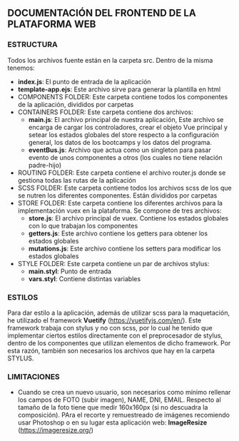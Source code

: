 ## DOCUMENTACIÓN DEL FRONTEND DE LA PLATAFORMA WEB

### ESTRUCTURA

Todos los archivos fuente están en la carpeta src. Dentro de la misma tenemos:

* **index.js**: El punto de entrada de la aplicación
* **template-app.ejs**: Este archivo sirve para generar la plantilla en html
* COMPONENTS FOLDER: Este carpeta contiene todos los componentes de la aplicación, divididos por carpetas
* CONTAINERS FOLDER: Este carpeta contiene dos archivos:
    * **main.js**: El archivo principal de nuestra aplicación, Este archivo se encarga de cargar los controladores, crear el objeto Vue principal y setear los estados globales del store respecto a la configuración general, los datos de los bootcamps y los datos del programa.
    * **eventBus.js**: Archivo que actua como un singleton para pasar evento de unos componentes a otros (los cuales no tiene relación padre-hijo)
* ROUTING FOLDER: Este carpeta contiene el archivo router.js donde se gestiona todas las rutas de la aplicación
* SCSS FOLDER: Este carpeta contiene todos los archivos scss de los que se nutren los diferentes componentes. Están divididos por carpetas
* STORE FOLDER: Este carpeta contiene los diferentes archivos para la implementación vuex en la plataforma. Se compone de tres archivos:
    * **store.js**: El archivo principal de vuex. Contiene los estados globales con lo que trabajan los componentes
    * **getters.js**: Este archivo contiene los getters para obtener los estados globales
    * **mutations.js**: Este archivo contiene los setters para modificar los estados globales
* STYLE FOLDER: Este carpeta contiene un par de archivos stylus:
    * **main.styl**: Punto de entrada
    * **vars.styl**: Contiene distintas variables 

### ESTILOS

Para dar estilo a la aplicación, además de utilizar scss para la maquetación, he utilizado el framework **Vuetify** (https://vuetifyjs.com/en/). Este framework trabaja con stylus y no con scss, por lo cual he tenido que implementar ciertos estilos directamente con el preprocesador de stylus, dentro de los componentes que utilizan elementos de dicho framework. Por esta razón, también son necesarios los archivos que hay en la carpeta STYLUS.

### LIMITACIONES

* Cuando se crea un nuevo usuario, son necesarios como mínimo rellenar los campos de FOTO (subir imagen), NAME, DNI, EMAIL. Respecto al tamaño de la foto tiene que medir 160x160px (si no descuadra la composición). PAra el recorte y remuestreado de imágenes recomiendo usar Photoshop o en su lugar esta aplicación web: **ImageResize** (https://imageresize.org/)